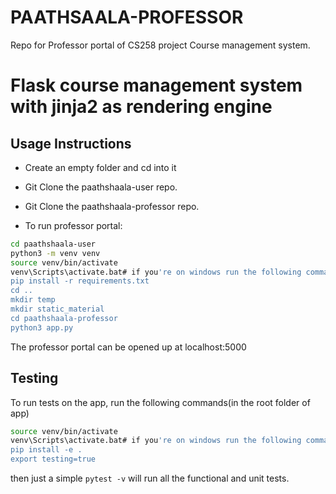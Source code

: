 # PAATHSAALA-PROFESSOR
Repo for Professor portal of CS258 project Course management system.
#  Flask course management system with jinja2 as rendering engine
## Usage Instructions

- Create an empty folder and cd into it

- Git Clone the paathshaala-user repo.

- Git Clone the paathshaala-professor repo.

- To run professor portal:

  

```bash
cd paathshaala-user
python3 -m venv venv
source venv/bin/activate 
venv\Scripts\activate.bat# if you're on windows run the following command instead of above
pip install -r requirements.txt
cd ..
mkdir temp
mkdir static_material
cd paathshaala-professor
python3 app.py
```



The professor portal can be opened up at localhost:5000

## Testing
To run tests on the app, run the following commands(in the root folder of app)
```bash
source venv/bin/activate 
venv\Scripts\activate.bat# if you're on windows run the following command instead of above
pip install -e .
export testing=true
```
then just a simple `pytest -v` will run all the functional and unit tests.



